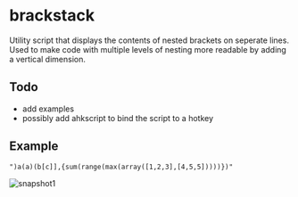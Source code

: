 # brackstack
Utility script that displays the contents of nested brackets on seperate lines. Used to make code with multiple levels of nesting more readable by adding a vertical dimension.

## Todo

* add examples
* possibly add ahkscript to bind the script to a hotkey

## Example



    ")a(a)(b[c]],{sum(range(max(array([1,2,3],[4,5,5]))))})"

![snapshot1](http://i.imgur.com/kWkJ1Yt.png)
